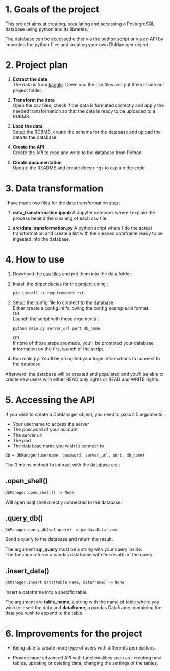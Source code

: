 # 1. Goals of the project
This project aims at creating, populating and accessing a PostegreSQL database using python and its libraries.

The database can be accessed either via the python script or via an API by importing the python files and creating your own DbManager object.

# 2. Project plan

1. **Extract the data**   
The data is from [kaggle](https://www.kaggle.com/datasets/thedevastator/the-ultimate-netflix-tv-shows-and-movies-dataset/data). Download the csv files and put them inside our project folder.

2. **Transform the data**   
Open the csv files, check if the data is formated correctly and apply the needed transformation so that the data is ready to be uploaded to a RDBMS.

3. **Load the data**   
Setup the RDBMS, create the schema for the database and upload the data to the database.

4. **Create the API**   
Create the API to read and write to the database from Python.

5. **Create documentation**    
Update the README and create docstrings to explain the code.

# 3. Data transformation

I have made two files for the data transformation step :

1. **data_transformation.ipynb**
A Jupyter notebook where I explain the process behind the cleaning of each csv file.

2. **src/data_transformation.py**
A python script where I do the actual transformation and create a list with the cleaned dataframe ready to be ingested into the database.


# 4. How to use

1) Download the [csv files](https://www.kaggle.com/datasets/thedevastator/the-ultimate-netflix-tv-shows-and-movies-dataset/data) and put them into the data folder.

2) Install the dependecies for the project using :

    ````
    pip install -r requirements.txt
    ````

3) Setup the config file to connect to the database.    
    Either create a config.ini following the config_example.ini format.    
    OR     
    Launch the script with those arguments :
    ```
    python main.py server_url port db_name
    ```     
    OR      
    If none of those steps are made, you'll be prompted your database information on the first launch of the script.

4) Run main.py. You'll be prompted your login informations to connect to the database. 

Afterward, the database will be created and populated and you'll be able to create new users with either READ only rights or READ and WRITE rights.


# 5. Accessing the API

If you wish to create a DbManager object, you need to pass it 5 arguments :     

* Your username to access the server
* The password of your account
* The server url
* The port
* The database name you wish to connect to

```
db = DbManager(username, password, server_url, port, db_name)
```

The 3 mains method to interact with the database are :     

## .open_shell()

````
DbManager.open_shell() -> None
````

Will open psql shell directly connected to the database.

## .query_db()

````
DbManager.query_db(sql_query) -> pandas.Dataframe
````

Send a query to the database and return the result.    

The argument **sql_query** must be a string with your query inside.    
The function returns a pandas dataframe with the results of the query.

## .insert_data()

```
DbManager.insert_data(table_name, dataframe) -> None
```

Insert a dataframe into a specific table.

The argument are **table_name**, a string with the name of table where you wish to insert the data and **dataframe**, a pandas Dataframe containing the data you wish to append to the table.


# 6. Improvements for the project

* Being able to create more type of users with differents permissions.

* Provide more advanced API with functionalities such as : creating new tables, updating or deleting data, changing the settings of the tables.
